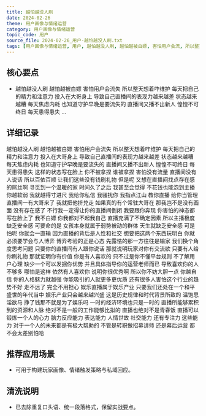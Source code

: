 ```yaml
---
title: 越怕越没人刷
date: 2024-02-26
theme: 用户画像与情绪运营
category: 用户画像与情绪运营
topic_code: 用户
source_file: 2024-02-26_用户-越怕越没人刷.txt
tags: [用户画像与情绪运营, 用户, 越怕越没人刷, 越怕越被白嫖, 害怕用户会流, 所以整天想着, 咋维护]
---
```


## 核心要点
- 越怕越没人刷 越怕越被白嫖 害怕用户会流失 所以整天想着咋维护 每天把自己的精力和注意力 投入在大哥身上 导致自己直播间的表现力越来越差 状态越来越糟 每天焦虑内耗 也知道守护早晚是要流失的 直播间又播不出新人 惶惶不可终日 每天患得患失 …

## 详细记录

越怕越没人刷 越怕越被白嫖 害怕用户会流失 所以整天想着咋维护 每天把自己的精力和注意力 投入在大哥身上 导致自己直播间的表现力越来越差 状态越来越糟 每天焦虑内耗 也知道守护早晚是要流失的 直播间又播不出新人 惶惶不可终日 每天患得患失 这样的状态写在脸上 你不被拿捏 谁被拿捏 害怕没有流量 直播间没有人说话 所以百依百顺 让我们这些没有钱刷礼物 但是呢 又想在直播间找点存在感的屌丝啊 寻觅到一个温暖的家 时间久了之后 我甚至会觉得 不花钱也能泡到主播 你越软弱 我就越得寸进尺 我给你私信 我骚扰你 我指点江山 教你直播 给你当管理 直播间一有大哥来了 我就把他挤兑走 如果真的有个常驻大哥在 那我岂不是没有画面 没有存在感了 不行我一定得让你的直播间倒闭 我要跟你奔现 你害怕的神态都写在脸上了 我不白嫖 你我都对不起我自己 直播充满了不确定因素 所以主播极度缺乏安全感 可要命的是 女孩本身就属于弱势被动的群体 天生就缺乏安全感 可是怕呢 你就会一直输 因为直播的背后是人性和社交 想要把这两个东西玩明白 你就必须要学会与人博弈 博弈考验的正是心态 先露怯的那一方往往是输家 我们换个角度思考问题 只要你的直播间有人跟你说话 那就说明玩家对你有交流欲 只要有人给你刷礼物 那就证明你有价值 你是有人喜欢的 只不过是你不懂平台规则 不了解用户心理 缺少一个可以发掘你优势 并且具体指导你的运营老师而已 导致喜欢你的人不够多 哪怕是这样 依然有人喜欢你 说明你很优秀啊 所以你不妨大胆一点 你越自信 你的人格魅力就越强 你能吸引的人就更多更优质 还有很多人害怕这个行业的趋势不好 走不远了 完全不用担心 娱乐直播属于娱乐产业 只要我们还处在一个和平 盛世的年代当中 娱乐产业只会越来越兴盛 这是历史规律和时代背景所致的 温饱思淫欲马 挣了钱那不就是为了娱乐吗 一时的经济环境也只是一时的 直播所能够累积到的资源和人脉 绝对不是一般的工作能够比拟的 直播也绝对不是青春饭 直播可以锻炼一个人的心力 脑力反应能力 表达能力 人情世故 社交能力 还有专注力 这些能力 对于一个人的未来都是有极大帮助的 不管是转职做招募讲师 还是幕后运营 都不会太差别怕哈

## 推荐应用场景
- 可用于构建玩家画像、情绪触发策略与私域回应。

## 清洗说明
- 已去除重复口头语、统一段落格式，保留实战要点。